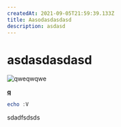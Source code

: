```yaml
---
createdAt: 2021-09-05T21:59:39.133Z
title: Aasodasdasdasd
description: asdasd
---
```

# asdasdasdasd

![qweqwqwe](/img/ntn-boilerplate-preview-dark.png "qwertyyttyyt")

**[q](//localhost)**

```powershell
echo :V
```

sdadfsdsds